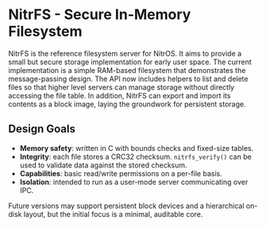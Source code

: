 # NitrFS - Secure In-Memory Filesystem

NitrFS is the reference filesystem server for NitrOS. It aims to provide a
small but secure storage implementation for early user space. The current
implementation is a simple RAM-based filesystem that demonstrates the
message-passing design. The API now includes helpers to list and delete files so
that higher level servers can manage storage without directly accessing the file
table. In addition, NitrFS can export and import its contents as a block image,
laying the groundwork for persistent storage.

## Design Goals

* **Memory safety**: written in C with bounds checks and fixed-size tables.
* **Integrity**: each file stores a CRC32 checksum. `nitrfs_verify()` can be
  used to validate data against the stored checksum.
* **Capabilities**: basic read/write permissions on a per-file basis.
* **Isolation**: intended to run as a user-mode server communicating over IPC.

Future versions may support persistent block devices and a hierarchical
on-disk layout, but the initial focus is a minimal, auditable core.
